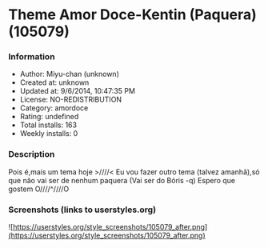 # Theme Amor Doce-Kentin (Paquera) (105079)

### Information
- Author: Miyu-chan (unknown)
- Created at: unknown
- Updated at: 9/6/2014, 10:47:35 PM
- License: NO-REDISTRIBUTION
- Category: amordoce
- Rating: undefined
- Total installs: 163
- Weekly installs: 0


### Description
Pois é,mais um tema hoje >////<
Eu vou fazer outro tema (talvez amanhã),só que não vai ser de nenhum paquera (Vai ser do Bóris -q)
Espero que gostem O////^////O


### Screenshots (links to userstyles.org)
![https://userstyles.org/style_screenshots/105079_after.png](https://userstyles.org/style_screenshots/105079_after.png)


